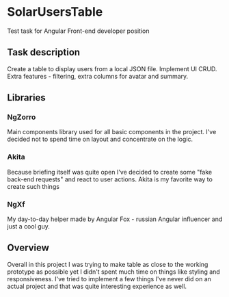 # SolarUsersTable

Test task for Angular Front-end developer position

## Task description

Create a table to display users from a local JSON file. Implement UI CRUD. Extra features - filtering, 
extra columns for avatar and summary. 

## Libraries

### NgZorro
Main components library used for all basic components in the project. I've decided not to spend time on layout
and concentrate on the logic.

### Akita

Because briefing itself was quite open I've decided to create some "fake back-end requests" and react 
to user actions. Akita is my favorite way to create such things

### NgXf

My day-to-day helper made by Angular Fox - russian Angular influencer and just a cool guy.

## Overview

Overall in this project I was trying to make table as close to the working prototype as possible yet I didn't 
spent much time on things like styling and responsiveness. I've tried to implement a few things I've never did on
an actual project and that was quite interesting experience as well.
